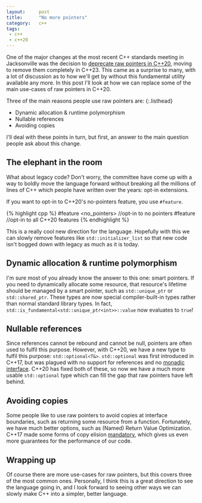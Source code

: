 ```yaml
---
layout:     post
title:      "No more pointers"
category:   c++
tags:
 - c++
 - c++20
---
```


One of the major changes at the most recent C++ standards meeting in Jacksonville was the decision to [deprecate raw pointers in C++20](https://arne-mertz.de/2018/04/raw-pointers-are-gone/), moving to remove them completely in C++23. This came as a surprise to many, with a lot of discussion as to how we'll get by without this fundamental utility available any more. In this post I'll look at how we can replace some of the main use-cases of raw pointers in C++20.

Three of the main reasons people use raw pointers are:
{:.listhead}

- Dynamic allocation & runtime polymorphism
- Nullable references
- Avoiding copies

I'll deal with these points in turn, but first, an answer to the main question people ask about this change.

## The elephant in the room

What about legacy code? Don't worry, the committee have come up with a way to boldly move the language
forward without breaking all the millions of lines of C++ which people have written over the years: opt-in extensions.

If you want to opt-in to C++20's no-pointers feature, you use `#feature`.

{% highlight cpp %}
#feature <no_pointers> //opt-in to no pointers
#feature <cpp20>       //opt-in to all C++20 features
{% endhighlight %}

This is a really cool new direction for the language. Hopefully with this we can slowly remove features like `std::initializer_list` so that new code isn't bogged down with legacy as much as it is today.

## Dynamic allocation & runtime polymorphism

I'm sure most of you already know the answer to this one: smart pointers. If you need to dynamically allocate some resource, that resource's lifetime should be managed by a smart pointer, such as `std::unique_ptr` or `std::shared_ptr`. These types are now special compiler-built-in types rather than normal standard library types. In fact, `std::is_fundamental<std::unique_ptr<int>>::value` now evaluates to `true`!

## Nullable references

Since references cannot be rebound and cannot be null, pointers are often used to fulfil this purpose. However, with C++20, we have a new type to fulfil this purpose: `std::optional<T&>`. `std::optional` was first introduced in C++17, but was plagued with no support for references and no [monadic interface](http://www.open-std.org/jtc1/sc22/wg21/docs/papers/2017/p0798r0.html). C++20 has fixed both of these, so now we have a much more usable `std::optional` type which can fill the gap that raw pointers have left behind.

## Avoiding copies

Some people like to use raw pointers to avoid copies at interface boundaries, such as returning some resource from a function. Fortunately, we have much better options, such as (Named) Return Value Optimization. C++17 made some forms of copy elision [mandatory](http://www.open-std.org/jtc1/sc22/wg21/docs/papers/2015/p0135r0.html), which gives us even more guarantees for the performance of our code.

## Wrapping up

Of course there are more use-cases for raw pointers, but this covers three of the most common ones. Personally, I think this is a great direction to see the language going in, and I look forward to seeing other ways we can slowly make C++ into a simpler, better language.
